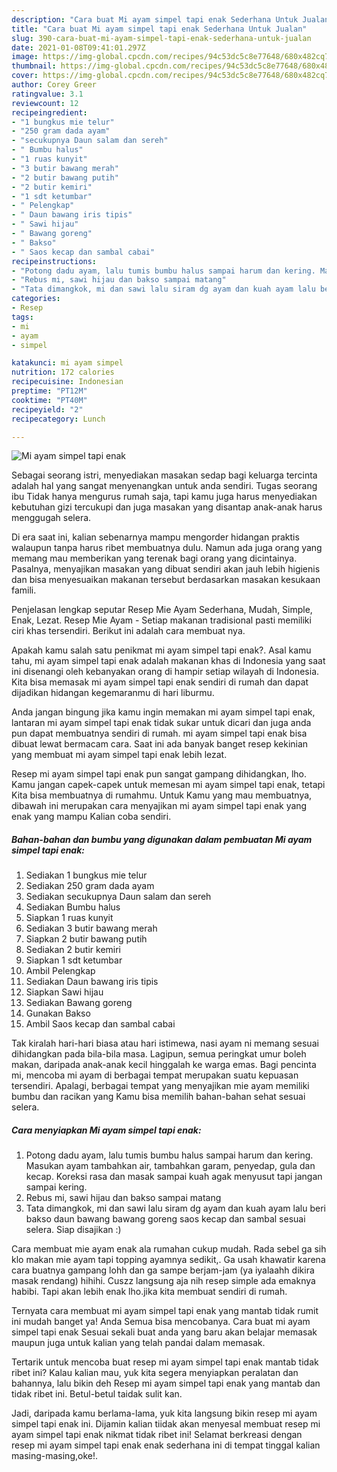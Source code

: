```yaml
---
description: "Cara buat Mi ayam simpel tapi enak Sederhana Untuk Jualan"
title: "Cara buat Mi ayam simpel tapi enak Sederhana Untuk Jualan"
slug: 390-cara-buat-mi-ayam-simpel-tapi-enak-sederhana-untuk-jualan
date: 2021-01-08T09:41:01.297Z
image: https://img-global.cpcdn.com/recipes/94c53dc5c8e77648/680x482cq70/mi-ayam-simpel-tapi-enak-foto-resep-utama.jpg
thumbnail: https://img-global.cpcdn.com/recipes/94c53dc5c8e77648/680x482cq70/mi-ayam-simpel-tapi-enak-foto-resep-utama.jpg
cover: https://img-global.cpcdn.com/recipes/94c53dc5c8e77648/680x482cq70/mi-ayam-simpel-tapi-enak-foto-resep-utama.jpg
author: Corey Greer
ratingvalue: 3.1
reviewcount: 12
recipeingredient:
- "1 bungkus mie telur"
- "250 gram dada ayam"
- "secukupnya Daun salam dan sereh"
- " Bumbu halus"
- "1 ruas kunyit"
- "3 butir bawang merah"
- "2 butir bawang putih"
- "2 butir kemiri"
- "1 sdt ketumbar"
- " Pelengkap"
- " Daun bawang iris tipis"
- " Sawi hijau"
- " Bawang goreng"
- " Bakso"
- " Saos kecap dan sambal cabai"
recipeinstructions:
- "Potong dadu ayam, lalu tumis bumbu halus sampai harum dan kering. Masukan ayam tambahkan air, tambahkan garam, penyedap, gula dan kecap. Koreksi rasa dan masak sampai kuah agak menyusut tapi jangan sampai kering."
- "Rebus mi, sawi hijau dan bakso sampai matang"
- "Tata dimangkok, mi dan sawi lalu siram dg ayam dan kuah ayam lalu beri bakso daun bawang bawang goreng saos kecap dan sambal sesuai selera. Siap disajikan :)"
categories:
- Resep
tags:
- mi
- ayam
- simpel

katakunci: mi ayam simpel 
nutrition: 172 calories
recipecuisine: Indonesian
preptime: "PT12M"
cooktime: "PT40M"
recipeyield: "2"
recipecategory: Lunch

---
```



![Mi ayam simpel tapi enak](https://img-global.cpcdn.com/recipes/94c53dc5c8e77648/680x482cq70/mi-ayam-simpel-tapi-enak-foto-resep-utama.jpg)

Sebagai seorang istri, menyediakan masakan sedap bagi keluarga tercinta adalah hal yang sangat menyenangkan untuk anda sendiri. Tugas seorang ibu Tidak hanya mengurus rumah saja, tapi kamu juga harus menyediakan kebutuhan gizi tercukupi dan juga masakan yang disantap anak-anak harus menggugah selera.

Di era  saat ini, kalian sebenarnya mampu mengorder hidangan praktis walaupun tanpa harus ribet membuatnya dulu. Namun ada juga orang yang memang mau memberikan yang terenak bagi orang yang dicintainya. Pasalnya, menyajikan masakan yang dibuat sendiri akan jauh lebih higienis dan bisa menyesuaikan makanan tersebut berdasarkan masakan kesukaan famili. 

Penjelasan lengkap seputar Resep Mie Ayam Sederhana, Mudah, Simple, Enak, Lezat. Resep Mie Ayam - Setiap makanan tradisional pasti memiliki ciri khas tersendiri. Berikut ini adalah cara membuat nya.

Apakah kamu salah satu penikmat mi ayam simpel tapi enak?. Asal kamu tahu, mi ayam simpel tapi enak adalah makanan khas di Indonesia yang saat ini disenangi oleh kebanyakan orang di hampir setiap wilayah di Indonesia. Kita bisa memasak mi ayam simpel tapi enak sendiri di rumah dan dapat dijadikan hidangan kegemaranmu di hari liburmu.

Anda jangan bingung jika kamu ingin memakan mi ayam simpel tapi enak, lantaran mi ayam simpel tapi enak tidak sukar untuk dicari dan juga anda pun dapat membuatnya sendiri di rumah. mi ayam simpel tapi enak bisa dibuat lewat bermacam cara. Saat ini ada banyak banget resep kekinian yang membuat mi ayam simpel tapi enak lebih lezat.

Resep mi ayam simpel tapi enak pun sangat gampang dihidangkan, lho. Kamu jangan capek-capek untuk memesan mi ayam simpel tapi enak, tetapi Kita bisa membuatnya di rumahmu. Untuk Kamu yang mau membuatnya, dibawah ini merupakan cara menyajikan mi ayam simpel tapi enak yang enak yang mampu Kalian coba sendiri.

<!--inarticleads1-->

##### Bahan-bahan dan bumbu yang digunakan dalam pembuatan Mi ayam simpel tapi enak:

1. Sediakan 1 bungkus mie telur
1. Sediakan 250 gram dada ayam
1. Sediakan secukupnya Daun salam dan sereh
1. Sediakan  Bumbu halus
1. Siapkan 1 ruas kunyit
1. Sediakan 3 butir bawang merah
1. Siapkan 2 butir bawang putih
1. Sediakan 2 butir kemiri
1. Siapkan 1 sdt ketumbar
1. Ambil  Pelengkap
1. Sediakan  Daun bawang iris tipis
1. Siapkan  Sawi hijau
1. Sediakan  Bawang goreng
1. Gunakan  Bakso
1. Ambil  Saos kecap dan sambal cabai


Tak kiralah hari-hari biasa atau hari istimewa, nasi ayam ni memang sesuai dihidangkan pada bila-bila masa. Lagipun, semua peringkat umur boleh makan, daripada anak-anak kecil hinggalah ke warga emas. Bagi pencinta mi, mencoba mi ayam di berbagai tempat merupakan suatu kepuasan tersendiri. Apalagi, berbagai tempat yang menyajikan mie ayam memiliki bumbu dan racikan yang Kamu bisa memilih bahan-bahan sehat sesuai selera. 

<!--inarticleads2-->

##### Cara menyiapkan Mi ayam simpel tapi enak:

1. Potong dadu ayam, lalu tumis bumbu halus sampai harum dan kering. Masukan ayam tambahkan air, tambahkan garam, penyedap, gula dan kecap. Koreksi rasa dan masak sampai kuah agak menyusut tapi jangan sampai kering.
1. Rebus mi, sawi hijau dan bakso sampai matang
1. Tata dimangkok, mi dan sawi lalu siram dg ayam dan kuah ayam lalu beri bakso daun bawang bawang goreng saos kecap dan sambal sesuai selera. Siap disajikan :)


Cara membuat mie ayam enak ala rumahan cukup mudah. Rada sebel ga sih klo makan mie ayam tapi topping ayamnya sedikit,. Ga usah khawatir karena cara buatnya gampang lohh dan ga sampe berjam-jam (ya iyalaahh dikira masak rendang) hihihi. Cuszz langsung aja nih resep simple ada emaknya habibi. Tapi akan lebih enak lho.jika kita membuat sendiri di rumah. 

Ternyata cara membuat mi ayam simpel tapi enak yang mantab tidak rumit ini mudah banget ya! Anda Semua bisa mencobanya. Cara buat mi ayam simpel tapi enak Sesuai sekali buat anda yang baru akan belajar memasak maupun juga untuk kalian yang telah pandai dalam memasak.

Tertarik untuk mencoba buat resep mi ayam simpel tapi enak mantab tidak ribet ini? Kalau kalian mau, yuk kita segera menyiapkan peralatan dan bahannya, lalu bikin deh Resep mi ayam simpel tapi enak yang mantab dan tidak ribet ini. Betul-betul taidak sulit kan. 

Jadi, daripada kamu berlama-lama, yuk kita langsung bikin resep mi ayam simpel tapi enak ini. Dijamin kalian tiidak akan menyesal membuat resep mi ayam simpel tapi enak nikmat tidak ribet ini! Selamat berkreasi dengan resep mi ayam simpel tapi enak enak sederhana ini di tempat tinggal kalian masing-masing,oke!.

